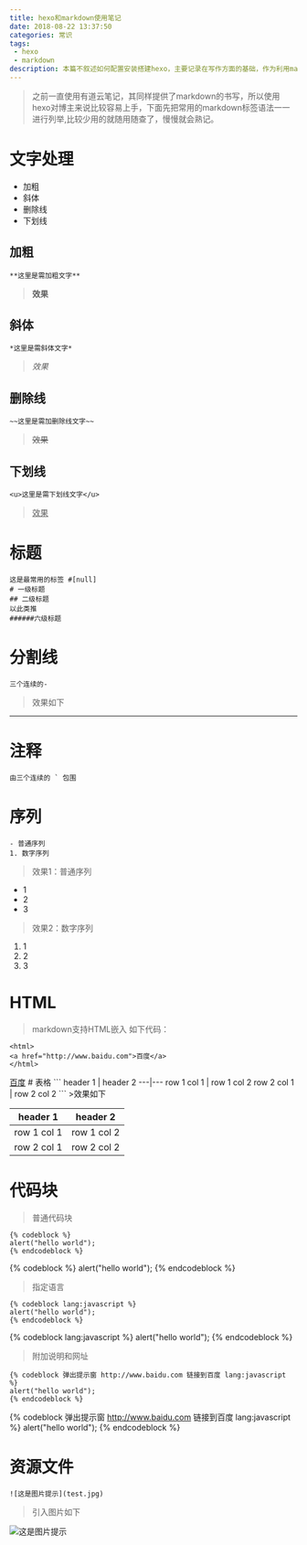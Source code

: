 ```yaml
---
title: hexo和markdown使用笔记
date: 2018-08-22 13:37:50
categories: 常识
tags:
 - hexo
 - markdown
description: 本篇不叙述如何配置安装搭建hexo，主要记录在写作方面的基础，作为利用markdown写作的个人文档。
---
```

>之前一直使用有道云笔记，其同样提供了markdown的书写，所以使用hexo对博主来说比较容易上手，下面先把常用的markdown标签语法一一进行列举,比较少用的就随用随查了，慢慢就会熟记。

# 文字处理
- 加粗
- 斜体
- 删除线
- 下划线

## 加粗
```
**这里是需加粗文字**
```
>**效果**
## 斜体
```
*这里是需斜体文字*
```
>*效果*
## 删除线
```
~~这里是需加删除线文字~~
```
>~~效果~~
## 下划线
```
<u>这里是需下划线文字</u>
```
><u>效果</u>
# 标题
```
这是最常用的标签 #[null]
# 一级标题
## 二级标题
以此类推
######六级标题
```
# 分割线
```
三个连续的-
```
>效果如下
---
# 注释
```
由三个连续的 ` 包围
```
# 序列
```
- 普通序列
1. 数字序列
```
>效果1：普通序列
- 1
- 2
- 3

>效果2：数字序列
1. 1
1. 2
1. 3

# HTML
>markdown支持HTML嵌入
如下代码：

```
<html>
<a href="http://www.baidu.com">百度</a>
</html>
```
<html>
<a href="http://www.baidu.com">百度</a>
</html>
# 表格
```
header 1 | header 2
---|---
row 1 col 1 | row 1 col 2
row 2 col 1 | row 2 col 2
```
>效果如下

header 1 | header 2
---|---
row 1 col 1 | row 1 col 2
row 2 col 1 | row 2 col 2

# 代码块
>普通代码块

```
{% codeblock %}
alert("hello world");
{% endcodeblock %}
```
{% codeblock %}
alert("hello world");
{% endcodeblock %}

>指定语言

```
{% codeblock lang:javascript %}
alert("hello world");
{% endcodeblock %}
```
{% codeblock lang:javascript %}
alert("hello world");
{% endcodeblock %}

>附加说明和网址

```
{% codeblock 弹出提示窗 http://www.baidu.com 链接到百度 lang:javascript %}
alert("hello world");
{% endcodeblock %}
```
{% codeblock 弹出提示窗 http://www.baidu.com 链接到百度 lang:javascript %}
alert("hello world");
{% endcodeblock %}

# 资源文件
```
![这是图片提示](test.jpg)
```
>引入图片如下

![这是图片提示](test.jpg)

